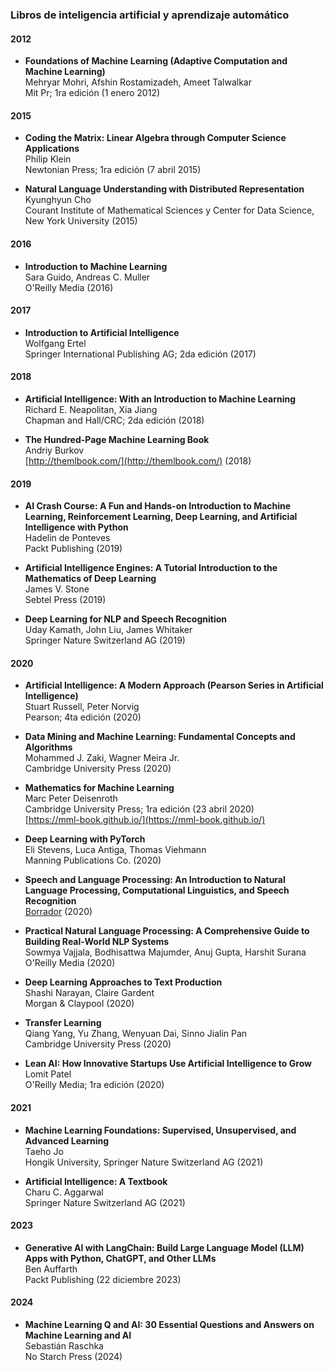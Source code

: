 ### Libros de inteligencia artificial y aprendizaje automático

#### 2012
- **Foundations of Machine Learning (Adaptive Computation and Machine Learning)**  
  Mehryar Mohri, Afshin Rostamizadeh, Ameet Talwalkar  
  Mit Pr; 1ra edición (1 enero 2012)  


#### 2015
- **Coding the Matrix: Linear Algebra through Computer Science Applications**  
  Philip Klein  
  Newtonian Press; 1ra edición (7 abril 2015)  

- **Natural Language Understanding with Distributed Representation**  
  Kyunghyun Cho  
  Courant Institute of Mathematical Sciences y Center for Data Science, New York University (2015)  

#### 2016
- **Introduction to Machine Learning**  
  Sara Guido, Andreas C. Muller  
  O'Reilly Media (2016)  

#### 2017
- **Introduction to Artificial Intelligence**  
  Wolfgang Ertel  
  Springer International Publishing AG; 2da edición (2017)  


#### 2018
- **Artificial Intelligence: With an Introduction to Machine Learning**  
  Richard E. Neapolitan, Xia Jiang  
  Chapman and Hall/CRC; 2da edición (2018)  

- **The Hundred-Page Machine Learning Book**  
  Andriy Burkov  
  [http://themlbook.com/](http://themlbook.com/) (2018)  


#### 2019

- **AI Crash Course: A Fun and Hands-on Introduction to Machine Learning, Reinforcement Learning, Deep Learning, and Artificial Intelligence with Python**  
  Hadelin de Ponteves  
  Packt Publishing (2019)  

- **Artificial Intelligence Engines: A Tutorial Introduction to the Mathematics of Deep Learning**  
  James V. Stone  
  Sebtel Press (2019)  

- **Deep Learning for NLP and Speech Recognition**  
  Uday Kamath, John Liu, James Whitaker  
  Springer Nature Switzerland AG (2019)  

#### 2020
- **Artificial Intelligence: A Modern Approach (Pearson Series in Artificial Intelligence)**  
  Stuart Russell, Peter Norvig  
  Pearson; 4ta edición (2020)  

- **Data Mining and Machine Learning: Fundamental Concepts and Algorithms**  
  Mohammed J. Zaki, Wagner Meira Jr.  
  Cambridge University Press (2020)  

- **Mathematics for Machine Learning**  
  Marc Peter Deisenroth  
  Cambridge University Press; 1ra edición (23 abril 2020)  
  [https://mml-book.github.io/](https://mml-book.github.io/)  

- **Deep Learning with PyTorch**  
  Eli Stevens, Luca Antiga, Thomas Viehmann  
  Manning Publications Co. (2020)  

- **Speech and Language Processing: An Introduction to Natural Language Processing, Computational Linguistics, and Speech Recognition**  
  [Borrador](https://web.stanford.edu/~jurafsky/slp3/) (2020)  

- **Practical Natural Language Processing: A Comprehensive Guide to Building Real-World NLP Systems**  
  Sowmya Vajjala, Bodhisattwa Majumder, Anuj Gupta, Harshit Surana  
  O'Reilly Media (2020)  

- **Deep Learning Approaches to Text Production**  
  Shashi Narayan, Claire Gardent  
  Morgan & Claypool (2020)  

- **Transfer Learning**  
  Qiang Yang, Yu Zhang, Wenyuan Dai, Sinno Jialin Pan  
  Cambridge University Press (2020)  

- **Lean AI: How Innovative Startups Use Artificial Intelligence to Grow**  
  Lomit Patel  
  O'Reilly Media; 1ra edición (2020)  

#### 2021
- **Machine Learning Foundations: Supervised, Unsupervised, and Advanced Learning**  
  Taeho Jo  
  Hongik University, Springer Nature Switzerland AG (2021)  

- **Artificial Intelligence: A Textbook**  
  Charu C. Aggarwal  
  Springer Nature Switzerland AG (2021)  

#### 2023
- **Generative AI with LangChain: Build Large Language Model (LLM) Apps with Python, ChatGPT, and Other LLMs**  
  Ben Auffarth  
  Packt Publishing (22 diciembre 2023)  

#### 2024
- **Machine Learning Q and AI: 30 Essential Questions and Answers on Machine Learning and AI**  
  Sebastián Raschka  
  No Starch Press (2024)  
